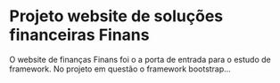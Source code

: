 # Projeto website de soluções financeiras Finans
O website de finanças Finans foi o a porta de entrada para o estudo de framework. No projeto em questão o framework bootstrap...
